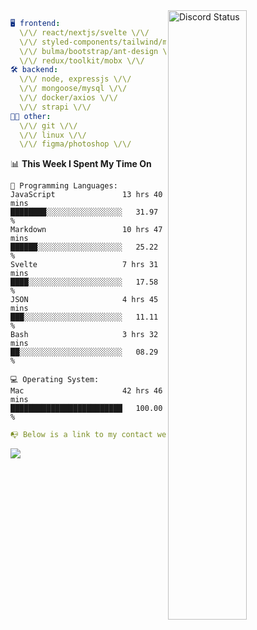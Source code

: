 
<a href="https://discord.com/users/279302975371870218" target="_blank">
    <img width="50%" align="right" alt="Discord Status" src="https://lanyard.cnrad.dev/api/279302975371870218?bg=161B22&borderRadius=5px%205px%200%200&hideTimestamp=true&idleMessage=Just%20chillin%27%20at%20the%20moment&animated=true">
</a>

```yaml
🖥️ frontend: 
  \/\/ react/nextjs/svelte \/\/
  \/\/ styled-components/tailwind/mui/
  \/\/ bulma/bootstrap/ant-design \/\/
  \/\/ redux/toolkit/mobx \/\/
🛠 backend: 
  \/\/ node, expressjs \/\/
  \/\/ mongoose/mysql \/\/
  \/\/ docker/axios \/\/
  \/\/ strapi \/\/
👨‍💻 other: 
  \/\/ git \/\/ 
  \/\/ linux \/\/
  \/\/ figma/photoshop \/\/
```
<!--START_SECTION:waka-->
📊 **This Week I Spent My Time On** 

```text
💬 Programming Languages: 
JavaScript               13 hrs 40 mins      ████████░░░░░░░░░░░░░░░░░   31.97 % 
Markdown                 10 hrs 47 mins      ██████░░░░░░░░░░░░░░░░░░░   25.22 % 
Svelte                   7 hrs 31 mins       ████░░░░░░░░░░░░░░░░░░░░░   17.58 % 
JSON                     4 hrs 45 mins       ███░░░░░░░░░░░░░░░░░░░░░░   11.11 % 
Bash                     3 hrs 32 mins       ██░░░░░░░░░░░░░░░░░░░░░░░   08.29 % 

💻 Operating System: 
Mac                      42 hrs 46 mins      █████████████████████████   100.00 % 
```


<!--END_SECTION:waka-->
```yaml
📭 Below is a link to my contact website 
```
<a href="https://mxns.xyz" target="_black"> <img src="https://img.shields.io/badge/website-161B22?style=for-the-badge&logo=About.me&logoColor=white"></img> <a/>
